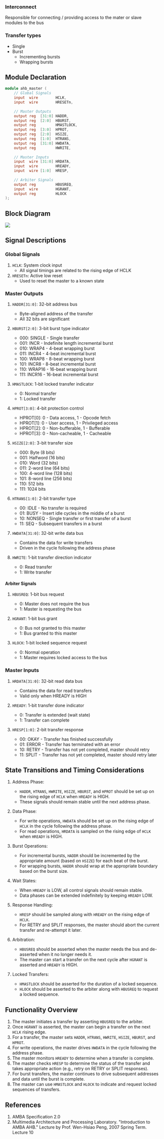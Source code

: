 ### Interconnect 
Responsible for connecting / providing access to the mater or slave modules to the bus 
### Transfer types 
- Single
- Burst
	- Incrementing bursts
	- Wrapping bursts

## Module Declaration
```verilog
module ahb_master (
    // Global Signals
    input  wire        HCLK,
    input  wire        HRESETn,
    
    // Master Outputs
    output reg  [31:0] HADDR,
    output reg  [2:0]  HBURST,
    output reg         HMASTLOCK,
    output reg  [3:0]  HPROT,
    output reg  [2:0]  HSIZE,
    output reg  [1:0]  HTRANS,
    output reg  [31:0] HWDATA,
    output reg         HWRITE,
    
    // Master Inputs
    input  wire [31:0] HRDATA,
    input  wire        HREADY,
    input  wire [1:0]  HRESP,
    
    // Arbiter Signals
    output reg         HBUSREQ,
    input  wire        HGRANT,
    output reg         HLOCK
);
```
## Block Diagram 
![](../imgs/Pasted%20image%2020241010231313.png)

## Signal Descriptions

### Global Signals
1. `HCLK`: System clock input
   - All signal timings are related to the rising edge of HCLK
2. `HRESETn`: Active low reset
   - Used to reset the master to a known state

### Master Outputs

1. `HADDR[31:0]`: 32-bit address bus
   - Byte-aligned address of the transfer
   - All 32 bits are significant

2. `HBURST[2:0]`: 3-bit burst type indicator
   - 000: SINGLE - Single transfer
   - 001: INCR - Indefinite length incremental burst
   - 010: WRAP4 - 4-beat wrapping burst
   - 011: INCR4 - 4-beat incremental burst
   - 100: WRAP8 - 8-beat wrapping burst
   - 101: INCR8 - 8-beat incremental burst
   - 110: WRAP16 - 16-beat wrapping burst
   - 111: INCR16 - 16-beat incremental burst

3. `HMASTLOCK`: 1-bit locked transfer indicator
   - 0: Normal transfer
   - 1: Locked transfer

4. `HPROT[3:0]`: 4-bit protection control
   - HPROT[0]: 0 - Data access, 1 - Opcode fetch
   - HPROT[1]: 0 - User access, 1 - Privileged access
   - HPROT[2]: 0 - Non-bufferable, 1 - Bufferable
   - HPROT[3]: 0 - Non-cacheable, 1 - Cacheable

5. `HSIZE[2:0]`: 3-bit transfer size
   - 000: Byte (8 bits)
   - 001: Halfword (16 bits)
   - 010: Word (32 bits)
   - 011: 2-word line (64 bits)
   - 100: 4-word line (128 bits)
   - 101: 8-word line (256 bits)
   - 110: 512 bits
   - 111: 1024 bits

6. `HTRANS[1:0]`: 2-bit transfer type
   - 00: IDLE - No transfer is required
   - 01: BUSY - Insert idle cycles in the middle of a burst
   - 10: NONSEQ - Single transfer or first transfer of a burst
   - 11: SEQ - Subsequent transfers in a burst

7. `HWDATA[31:0]`: 32-bit write data bus
   - Contains the data for write transfers
   - Driven in the cycle following the address phase

8. `HWRITE`: 1-bit transfer direction indicator
   - 0: Read transfer
   - 1: Write transfer
#### Arbiter Signals
1.  `HBUSREQ`: 1-bit bus request
    - 0: Master does not require the bus
    - 1: Master is requesting the bus

2. `HGRANT`: 1-bit bus grant
    - 0: Bus not granted to this master
    - 1: Bus granted to this master

3. `HLOCK`: 1-bit locked sequence request
    - 0: Normal operation
    - 1: Master requires locked access to the bus

### Master Inputs

1. `HRDATA[31:0]`: 32-bit read data bus
   - Contains the data for read transfers
   - Valid only when HREADY is HIGH

2. `HREADY`: 1-bit transfer done indicator
    - 0: Transfer is extended (wait state)
    - 1: Transfer can complete

3. `HRESP[1:0]`: 2-bit transfer response
    - 00: OKAY - Transfer has finished successfully
    - 01: ERROR - Transfer has terminated with an error
    - 10: RETRY - Transfer has not yet completed, master should retry
    - 11: SPLIT - Transfer has not yet completed, master should retry later



## State Transitions and Timing Considerations

1. Address Phase:
   - `HADDR`, `HTRANS`, `HWRITE`, `HSIZE`, `HBURST`, and `HPROT` should be set up on the rising edge of `HCLK` when `HREADY` is HIGH.
   - These signals should remain stable until the next address phase.

2. Data Phase:
   - For write operations, `HWDATA` should be set up on the rising edge of `HCLK` in the cycle following the address phase.
   - For read operations, `HRDATA` is sampled on the rising edge of `HCLK` when `HREADY` is HIGH.

3. Burst Operations:
   - For incremental bursts, `HADDR` should be incremented by the appropriate amount (based on `HSIZE`) for each beat of the burst.
   - For wrapping bursts, `HADDR` should wrap at the appropriate boundary based on the burst size.

4. Wait States:
   - When `HREADY` is LOW, all control signals should remain stable.
   - Data phases can be extended indefinitely by keeping `HREADY` LOW.

5. Response Handling:
   - `HRESP` should be sampled along with `HREADY` on the rising edge of `HCLK`.
   - For RETRY and SPLIT responses, the master should abort the current transfer and re-attempt it later.

6. Arbitration:
   - `HBUSREQ` should be asserted when the master needs the bus and de-asserted when it no longer needs it.
   - The master can start a transfer on the next cycle after `HGRANT` is asserted and `HREADY` is HIGH.

7. Locked Transfers:
   - `HMASTLOCK` should be asserted for the duration of a locked sequence.
   - `HLOCK` should be asserted to the arbiter along with `HBUSREQ` to request a locked sequence.


## Functionality Overview

1. The master initiates a transfer by asserting `HBUSREQ` to the arbiter.
2. Once `HGRANT` is asserted, the master can begin a transfer on the next `HCLK` rising edge.
3. For a transfer, the master sets `HADDR`, `HTRANS`, `HWRITE`, `HSIZE`, `HBURST`, and `HPROT`.
4. For write operations, the master drives `HWDATA` in the cycle following the address phase.
5. The master monitors `HREADY` to determine when a transfer is complete.
6. The master checks `HRESP` to determine the status of the transfer and takes appropriate action (e.g., retry on RETRY or SPLIT responses).
7. For burst transfers, the master continues to drive subsequent addresses and data until the burst is complete.
8. The master can use `HMASTLOCK` and `HLOCK` to indicate and request locked sequences of transfers.


## References

1. AMBA Specification 2.0
2. Multimedia Architecture and Processing Laboratory. "Introduction to AMBA AHB." Lecture by Prof. Wen-Hsiao Peng, 2007 Spring Term. Lecture 10